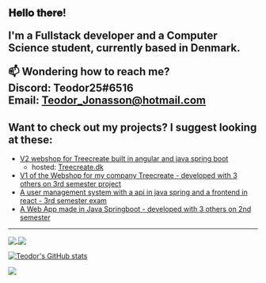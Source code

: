 <h2> 𝐇𝐞𝐥𝐥𝐨 𝐭𝐡𝐞𝐫𝐞!
  
I'm a Fullstack developer and a Computer Science student, currently based in Denmark.

📫 Wondering how to reach me? <br>
Discord: Teodor25#6516<br>
Email: [Teodor_Jonasson@hotmail.com](mailto:teodor_jonasson@hotmail.com)

## Want to check out my projects? I suggest looking at these:
- [V2 webshop for Treecreate built in angular and java spring boot](https://github.com/treecreate/webstore)
  - hosted: [Treecreate.dk](https://treecreate.dk)
- [V1 of the Webshop for my company Treecreate - developed with 3 others on 3rd semester project](https://github.com/Kwandes/treecreate)
- [A user management system with a api in java spring and a frontend in react - 3rd semester exam](https://github.com/Teodor25/3rd_semester_24h_exam)
- [A Web App made in Java Springboot - developed with 3 others on 2nd semester](https://github.com/Kwandes/motorhome)


----

<a href="https://github.com/anuraghazra/github-readme-stats">
  <img align="center" src="https://github-readme-stats.vercel.app/api?username=Teodor25&show_icons=true&theme=radical&include_all_commits=true&count_private=true&hide_border=true&custom_title=My%20github%20stats" />
</a>
<a href="https://github.com/anuraghazra/github-readme-stats">
  <img align="center" src="https://github-readme-stats.vercel.app/api/top-langs/?username=Teodor25&layout=compact&theme=radical&langs_count=8&hide_border=true" />
</a>

[![Teodor's GitHub stats](https://github-readme-stats.vercel.app/api?username=Teodor25)](https://github.com/anuraghazra/github-readme-stats)

<a href="https://github.com/anuraghazra/github-readme-stats">
  <img align="center" src="https://github-readme-stats.vercel.app/api/top-langs/?username=Teodor25&layout=compact&theme=radical&langs_count=8&hide_border=true" />
</a>
